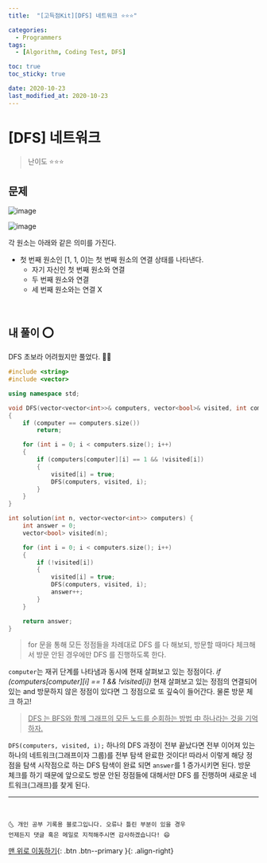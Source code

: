 ```yaml
---
title:  "[고득점Kit][DFS] 네트워크 ⭐⭐⭐" 

categories:
  - Programmers
tags:
  - [Algorithm, Coding Test, DFS]

toc: true
toc_sticky: true

date: 2020-10-23
last_modified_at: 2020-10-23
---
```



# [DFS] 네트워크

> 난이도 ⭐⭐⭐

## 문제

![image](https://user-images.githubusercontent.com/42318591/96955921-c35a7c00-1531-11eb-9bb4-defa74839ad2.png)

![image](https://user-images.githubusercontent.com/42318591/96955943-d1100180-1531-11eb-83f6-62ae66be4c31.png)

각 원소는 아래와 같은 의미를 가진다.

- 첫 번째 원소인 [1, 1, 0]는 첫 번째 원소의 연결 상태를 나타낸다. 
  - 자기 자신인 첫 번째 원소와 연결
  - 두 번째 원소와 연결
  - 세 번째 원소와는 연결 X


<br>

## 내 풀이 ⭕

DFS 초보라 어려웠지만 풀었다. 👏👏

```cpp
#include <string>
#include <vector>

using namespace std;

void DFS(vector<vector<int>>& computers, vector<bool>& visited, int computer)
{
	if (computer == computers.size())
		return;

	for (int i = 0; i < computers.size(); i++)
	{
		if (computers[computer][i] == 1 && !visited[i])
		{
			visited[i] = true;
			DFS(computers, visited, i);
		}
	}
}

int solution(int n, vector<vector<int>> computers) {
	int answer = 0;
	vector<bool> visited(n);

	for (int i = 0; i < computers.size(); i++)
	{
		if (!visited[i])
		{
			visited[i] = true;
			DFS(computers, visited, i);
			answer++;
		}
	}

	return answer;
}
```

> for 문을 통해 모든 정점들을 차례대로 DFS 를 다 해보되, 방문할 때마다 체크해서 방문 안된 경우에만 DFS 를 진행하도록 한다.

`computer`는 재귀 단계를 나타냄과 동시에 현재 살펴보고 있는 정점이다. *if (computers[computer][i] == 1 && !visited[i])* 현재 살펴보고 있는 정점의 연결되어 있는 and 방문하지 않은 정점이 있다면 그 정점으로 또 깊숙이 들어간다. 물론 방문 체크 하고! 

> <u>DFS 는 BFS와 함께 그래프의 모든 노드를 순회하는 방법 中 하나라는 것을 기억하자.</u>

`DFS(computers, visited, i);` 하나의 DFS 과정이 전부 끝났다면 전부 이어져 있는 하나의 네트워크(그래프이자 그룹)를 전부 탐색 완료한 것이다! 따라서 이렇게 해당 정점을 탐색 시작점으로 하는 DFS 탐색이 완료 되면 `answer`를 1 증가시키면 된다. 방문 체크를 하기 때문에 앞으로도 방문 안된 정점들에 대해서만 DFS 를 진행하며 새로운 네트워크(그래프)를 찾게 된다. 

***
<br>

    🌜 개인 공부 기록용 블로그입니다. 오류나 틀린 부분이 있을 경우 
    언제든지 댓글 혹은 메일로 지적해주시면 감사하겠습니다! 😄

[맨 위로 이동하기](#){: .btn .btn--primary }{: .align-right}